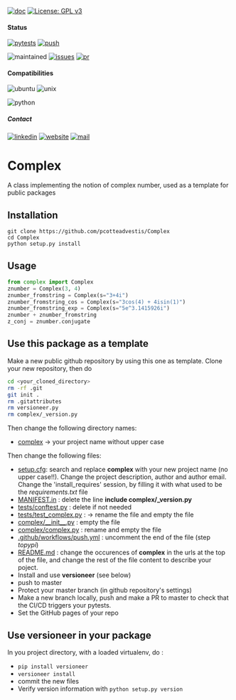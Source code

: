[![doc](https://img.shields.io/badge/-Documentation-blue)](https://advestis.github.io/complex)
[![License: GPL v3](https://img.shields.io/badge/License-GPL%20v3-blue.svg)](https://www.gnu.org/licenses/gpl-3.0)

#### Status
[![pytests](https://github.com/Advestis/complex/actions/workflows/pull-request.yml/badge.svg)](https://github.com/Advestis/complex/actions/workflows/pull-request.yml)
[![push](https://github.com/Advestis/complex/actions/workflows/push.yml/badge.svg)](https://github.com/Advestis/complex/actions/workflows/push.yml)

![maintained](https://img.shields.io/badge/Maintained%3F-yes-green.svg)
[![issues](https://img.shields.io/github/issues/Advestis/complex.svg)](https://github.com/Advestis/complex/issues)
[![pr](https://img.shields.io/github/issues-pr/Advestis/complex.svg)](https://github.com/Advestis/complex/pulls)


#### Compatibilities
![ubuntu](https://img.shields.io/badge/Ubuntu-supported--tested-success)
![unix](https://img.shields.io/badge/Other%20Unix-supported--untested-yellow)

![python](https://img.shields.io/pypi/pyversions/complex)


##### Contact
[![linkedin](https://img.shields.io/badge/LinkedIn-Advestis-blue)](https://www.linkedin.com/company/advestis/)
[![website](https://img.shields.io/badge/website-Advestis.com-blue)](https://www.advestis.com/)
[![mail](https://img.shields.io/badge/mail-maintainers-blue)](mailto:pythondev@advestis.com)

# Complex

A class implementing the notion of complex number, used as a template for public packages

## Installation

```
git clone https://github.com/pcotteadvestis/Complex
cd Complex
python setup.py install
```

## Usage

```python
from complex import Complex
znumber = Complex(3, 4)
znumber_fromstring = Complex(s="3+4i")
znumber_fromstring_cos = Complex(s="3cos(4) + 4isin(1)")
znumber_fromstring_exp = Complex(s="5e^3.1415926i")
znumber + znumber_fromstring
z_conj = znumber.conjugate
```

## Use this package as a template

Make a new public github repository by using this one as template. Clone your new repository, then do

```bash
cd <your_cloned_directory>
rm -rf .git
git init .
rm .gitattributes
rm versioneer.py
rm complex/_version.py
```

Then change the following directory names:
* [complex](complex) -> your project name without upper case

Then change the following files:
* [setup.cfg](setup.cfg): search and replace **complex** with your new project name (no upper case!!). Change the project
description, author and author email. Change the 'install_requires' session, by filling it with what used to be the
*requirements.txt* file
* [MANIFEST.in](MANIFEST.in) : delete the line **include complex/_version.py**
* [tests/conftest.py](tests/conftest.py) : delete if not needed
* [tests/test_complex.py](tests/test_complex.py) : -> rename the file and empty the file
* [complex/\_\_init\_\_.py](complex/__init__.py) : empty the file
* [complex/complex.py](complex/complex.py) : rename and empty the file
* [.github/workflows/push.yml](.github/workflows/push.yml) : uncomment the end of the file (step *topypi*)
* [README.md](README.md) : change the occurences of **complex** in the urls at the top of the file, and change the
rest of the file content to describe your poject.
* Install and use **versioneer** (see below)
* push to master
* Protect your master branch (in github repository's settings)
* Make a new branch locally, push and make a PR to master to check that the CI/CD triggers your pytests.
* Set the GitHub pages of your repo

## Use versioneer in your package

In you project directory, with a loaded virtualenv, do :
* `pip install versioneer`
* `versioneer install`
* commit the new files
* Verify version information with `python setup.py version`
